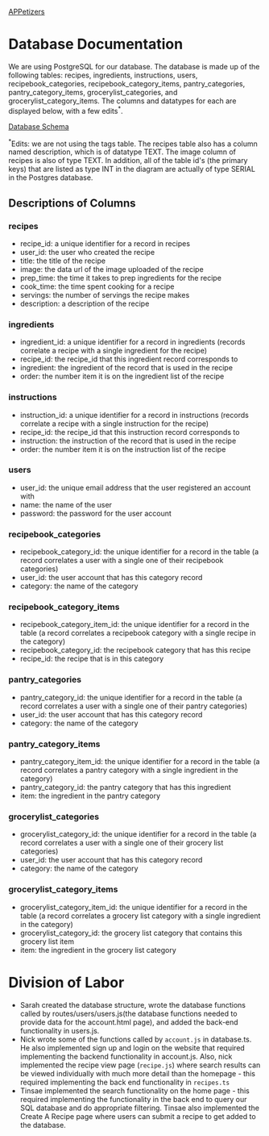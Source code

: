 [APPetizers](https://cs326-final-upsilon.herokuapp.com/)
# Database Documentation

We are using PostgreSQL for our database. The database is made up of the following tables: recipes, ingredients, instructions, users, recipebook_categories, recipebook_category_items, pantry_categories, pantry_category_items, grocerylist_categories, and grocerylist_category_items. The columns and datatypes for each are displayed below, with a few edits<sup>*</sup>.

[Database Schema](mockups/appetizers_schema.pdf)

<sup>*</sup>Edits: we are not using the tags table. The recipes table also has a column named description, which is of datatype TEXT. The image column of recipes is also of type TEXT. In addition, all of the table id's (the primary keys) that are listed as type INT in the diagram are actually of type SERIAL in the Postgres database.

## Descriptions of Columns

### recipes

- recipe_id: a unique identifier for a record in recipes
- user_id: the user who created the recipe
- title: the title of the recipe
- image: the data url of the image uploaded of the recipe
- prep_time: the time it takes to prep ingredients for the recipe
- cook_time: the time spent cooking for a recipe
- servings: the number of servings the recipe makes
- description: a description of the recipe

### ingredients

- ingredient_id: a unique identifier for a record in ingredients (records correlate a recipe with a single ingredient for the recipe)
- recipe_id: the recipe_id that this ingredient record corresponds to
- ingredient: the ingredient of the record that is used in the recipe
- order: the number item it is on the ingredient list of the recipe

### instructions

- instruction_id: a unique identifier for a record in instructions (records correlate a recipe with a single instruction for the recipe)
- recipe_id: the recipe_id that this instruction record corresponds to
- instruction: the instruction of the record that is used in the recipe
- order: the number item it is on the instruction list of the recipe

### users

- user_id: the unique email address that the user registered an account with
- name: the name of the user
- password: the password for the user account

### recipebook_categories

- recipebook_category_id: the unique identifier for a record in the table (a record correlates a user with a single one of their recipebook categories)
- user_id: the user account that has this category record
- category: the name of the category

### recipebook_category_items

- recipebook_category_item_id: the unique identifier for a record in the table (a record correlates a recipebook category with a single recipe in the category)
- recipebook_category_id: the recipebook category that has this recipe
- recipe_id: the recipe that is in this category

### pantry_categories

- pantry_category_id: the unique identifier for a record in the table (a record correlates a user with a single one of their pantry categories)
- user_id: the user account that has this category record
- category: the name of the category

### pantry_category_items

- pantry_category_item_id: the unique identifier for a record in the table (a record correlates a pantry category with a single ingredient in the category)
- pantry_category_id: the pantry category that has this ingredient
- item: the ingredient in the pantry category

### grocerylist_categories

- grocerylist_category_id: the unique identifier for a record in the table (a record correlates a user with a single one of their grocery list categories)
- user_id: the user account that has this category record
- category: the name of the category

### grocerylist_category_items

- grocerylist_category_item_id: the unique identifier for a record in the table (a record correlates a grocery list category with a single ingredient in the category)
- grocerylist_category_id: the grocery list category that contains this grocery list item
- item: the ingredient in the grocery list category

# Division of Labor

- Sarah created the database structure, wrote the database functions called by routes/users/users.js(the database functions needed to provide data for the account.html page), and added the back-end functionality in users.js. 
- Nick wrote some of the functions called by `account.js` in database.ts. He also implemented sign up and login on the website that required implementing the backend functionality in account.js. Also, nick implemented the recipe view page (`recipe.js`) where search results can be viewed individually with much more detail than the homepage - this required implementing the back end functionality in `recipes.ts`
- Tinsae implemented the search functionality on the home page - this required implementing the functionality in the back end to query our SQL database and do appropriate filtering. Tinsae also implemented the Create A Recipe page where users can submit a recipe to get added to the database. 
